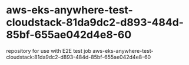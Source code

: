 # aws-eks-anywhere-test-cloudstack-81da9dc2-d893-484d-85bf-655ae042d4e8-60
repository for use with E2E test job aws-eks-anywhere-test-cloudstack:81da9dc2-d893-484d-85bf-655ae042d4e8-60
